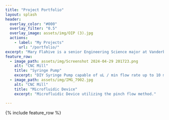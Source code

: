 ```yaml
---
title: "Project Portfolio"
layout: splash
header:
  overlay_color: "#000"
  overlay_filter: "0.5"
  overlay_image: assets/img/OIP (3).jpg
  actions:
    - label: "My Projects"
      url: "/portfolio/"
excerpt: "Mary Flahive is a senior Engineering Science major at Vanderbilt University concentrating on Product Development. Her projects focus on CAD, 3D printing, and various additive manufacturing techniques."
feature_row:
  - image_path: assets/img/Screenshot 2024-04-29 201723.png
    alt: "CNC Mill"
    title: "Syringe Pump"
    excerpt: "DIY Syringe Pump capable of uL / min flow rate up to 10 mL / min."
  - image_path: assets/img/IMG_7902.jpg
    alt: "CNC Mill"
    title: "Microfluidic Device"
    excerpt: "Microfluidic Device utilizing the pinch flow method."
 
---
```


{% include feature_row %}

